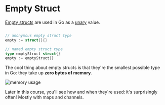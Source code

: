# Empty Struct

[Empty structs](https://dave.cheney.net/2014/03/25/the-empty-struct) are used in Go as a [unary](https://en.wikipedia.org/wiki/Unary_operation) value.

```go

// anonymous empty struct type
empty := struct{}{}

// named empty struct type
type emptyStruct struct{}
empty := emptyStruct{}
```

The cool thing about empty structs is that they're the smallest possible type in Go: they take up **zero bytes of memory**.

![memory usage](https://storage.googleapis.com/qvault-webapp-dynamic-assets/course_assets/hXAvfvS-1280x448.png)

Later in this course, you'll see how and when they're used: it's surprisingly often! Mostly with maps and channels.
